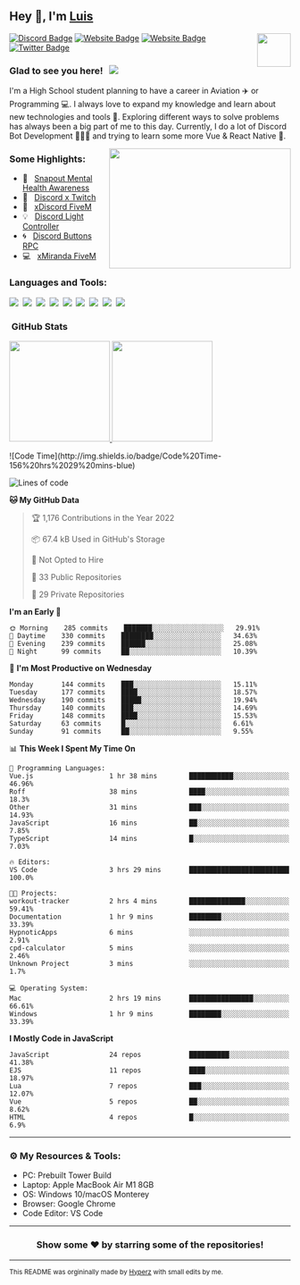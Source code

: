 ## Hey 👋, I'm [Luis](https://hypnoticsiege.net/) 

<img align="right" height="60" width="60" alt="" src="https://hypnoticsiege.net/images/uploads/logo.png" />

[![Discord Badge](https://img.shields.io/badge/-Discord-000000?style=flat-square&logo=Discord&logoColor=white)](https://hypnoticsiege.net/discord)
[![Website Badge](https://img.shields.io/badge/Snowside-000000?style=flat-square&logo=snowpack&logoColor=blue)](https://hypnoticsiege.net/snowside)
[![Website Badge](https://img.shields.io/badge/Website-000000?style=flat-square&logo=google-chrome&logoColor=white)](https://hypnoticsiege.net/)
[![Twitter Badge](https://img.shields.io/badge/-Twitter-000000?style=flat-square&logo=Twitter&logoColor=blue)](https://twitter.com/hypnoticsiege)

### Glad to see you here! &nbsp; ![](https://komarev.com/ghpvc/?username=HypnoticSiege&label=Views&color=blue&style=plastic) 

I'm a High School student planning to have a career in Aviation ✈️ or Programming 💻. I always love to expand my knowledge and learn about new technologies and tools 🔨.  Exploring different ways to solve problems has always been a big part of me to this day. Currently, I do a lot of Discord Bot Development 👨🏻‍💻 and trying to learn some more Vue & React Native 👀.

<img align="right" height="215" width="325" alt="" src="https://cdn.dribbble.com/users/416610/screenshots/4801105/coding_desk_flat_vector_ui_ux_design_illustration_motion_animation_gif2.gif" />


### Some Highlights:

- 📌 &nbsp; [Snapout Mental Health Awareness](https://snapout.nl/)
- 🚀 &nbsp; [Discord x Twitch](https://github.com/HypnoticSiege/Discord-x-Twitch)
- 🏫 &nbsp; [xDiscord FiveM](https://github.com/HypnoticSiege/xDiscord)
- 💡 &nbsp; [Discord Light Controller](https://github.com/HypnoticSiege/discord-light-controller)
- 🌀 &nbsp; [Discord Buttons RPC](https://github.com/HypnoticSiege/Discord-Buttons-RPC)
- 💻 &nbsp; [xMiranda FiveM](https://github.com/HypnoticSiege/xMiranda)

### Languages and Tools:

![](https://img.shields.io/badge/JavaScript-000000?style=for-the-badge&logo=javascript&logoColor=yellow)&nbsp;
![](https://img.shields.io/badge/Node.js-000000?style=for-the-badge&logo=node.js&logoColor=green)&nbsp;
![](https://img.shields.io/badge/HTML5-000000?style=for-the-badge&logo=html5&logoColor=orange)&nbsp;
![](https://img.shields.io/badge/CSS3-000000?style=for-the-badge&logo=css3&logoColor=blue)&nbsp;
![](https://img.shields.io/badge/Typescript-000000?style=for-the-badge&logo=typescript&logoColor=blue)&nbsp;
![](https://img.shields.io/badge/Windows-000000?style=for-the-badge&logo=windows&logoColor=blue)&nbsp;
![](https://img.shields.io/badge/Linux-000000?style=for-the-badge&logo=linux&logoColor=orange)&nbsp;
![](https://img.shields.io/badge/Discord-000000?style=for-the-badge&logo=discord&logoColor=white)&nbsp;
![](https://img.shields.io/badge/GitHub-000000?style=for-the-badge&logo=github&logoColor=white)&nbsp;

### &nbsp;GitHub Stats

<p align="left">
<a href="https://github.com/HypnoticSiege">
  <img height="180em" src="https://github-readme-stats-eight-theta.vercel.app/api?username=HypnoticSiege&show_icons=true&theme=react&include_all_commits=true&count_private=true"/>
  <img height="180em" src="https://github-readme-stats-eight-theta.vercel.app/api/top-langs/?username=HypnoticSiege&layout=compact&langs_count=8&theme=react"/>
  </a>
</p>
<!--START_SECTION:waka-->
![Code Time](http://img.shields.io/badge/Code%20Time-156%20hrs%2029%20mins-blue)

![Lines of code](https://img.shields.io/badge/From%20Hello%20World%20I%27ve%20Written-196%20Thousand%20lines%20of%20code-blue)

**🐱 My GitHub Data** 

> 🏆 1,176 Contributions in the Year 2022
 > 
> 📦 67.4 kB Used in GitHub's Storage 
 > 
> 🚫 Not Opted to Hire
 > 
> 📜 33 Public Repositories 
 > 
> 🔑 29 Private Repositories  
 > 
**I'm an Early 🐤** 

```text
🌞 Morning    285 commits    ███████░░░░░░░░░░░░░░░░░░   29.91% 
🌆 Daytime    330 commits    ████████░░░░░░░░░░░░░░░░░   34.63% 
🌃 Evening    239 commits    ██████░░░░░░░░░░░░░░░░░░░   25.08% 
🌙 Night      99 commits     ██░░░░░░░░░░░░░░░░░░░░░░░   10.39%

```
📅 **I'm Most Productive on Wednesday** 

```text
Monday       144 commits    ███░░░░░░░░░░░░░░░░░░░░░░   15.11% 
Tuesday      177 commits    ████░░░░░░░░░░░░░░░░░░░░░   18.57% 
Wednesday    190 commits    █████░░░░░░░░░░░░░░░░░░░░   19.94% 
Thursday     140 commits    ███░░░░░░░░░░░░░░░░░░░░░░   14.69% 
Friday       148 commits    ████░░░░░░░░░░░░░░░░░░░░░   15.53% 
Saturday     63 commits     █░░░░░░░░░░░░░░░░░░░░░░░░   6.61% 
Sunday       91 commits     ██░░░░░░░░░░░░░░░░░░░░░░░   9.55%

```


📊 **This Week I Spent My Time On** 

```text
💬 Programming Languages: 
Vue.js                   1 hr 38 mins        ███████████░░░░░░░░░░░░░░   46.96% 
Roff                     38 mins             ████░░░░░░░░░░░░░░░░░░░░░   18.3% 
Other                    31 mins             ███░░░░░░░░░░░░░░░░░░░░░░   14.93% 
JavaScript               16 mins             ██░░░░░░░░░░░░░░░░░░░░░░░   7.85% 
TypeScript               14 mins             █░░░░░░░░░░░░░░░░░░░░░░░░   7.03%

🔥 Editors: 
VS Code                  3 hrs 29 mins       █████████████████████████   100.0%

🐱‍💻 Projects: 
workout-tracker          2 hrs 4 mins        ██████████████░░░░░░░░░░░   59.41% 
Documentation            1 hr 9 mins         ████████░░░░░░░░░░░░░░░░░   33.39% 
HypnoticApps             6 mins              ░░░░░░░░░░░░░░░░░░░░░░░░░   2.91% 
cpd-calculator           5 mins              ░░░░░░░░░░░░░░░░░░░░░░░░░   2.46% 
Unknown Project          3 mins              ░░░░░░░░░░░░░░░░░░░░░░░░░   1.7%

💻 Operating System: 
Mac                      2 hrs 19 mins       ████████████████░░░░░░░░░   66.61% 
Windows                  1 hr 9 mins         ████████░░░░░░░░░░░░░░░░░   33.39%

```

**I Mostly Code in JavaScript** 

```text
JavaScript               24 repos            ██████████░░░░░░░░░░░░░░░   41.38% 
EJS                      11 repos            ████░░░░░░░░░░░░░░░░░░░░░   18.97% 
Lua                      7 repos             ███░░░░░░░░░░░░░░░░░░░░░░   12.07% 
Vue                      5 repos             ██░░░░░░░░░░░░░░░░░░░░░░░   8.62% 
HTML                     4 repos             █░░░░░░░░░░░░░░░░░░░░░░░░   6.9%

```



<!--END_SECTION:waka-->

---

### ⚙️ My Resources & Tools:

- PC: Prebuilt Tower Build
- Laptop: Apple MacBook Air M1 8GB
- OS: Windows 10/macOS Monterey
- Browser: Google Chrome
- Code Editor: VS Code

---

<h3 align=center>Show some ❤️ by starring some of the repositories!</h3>

---
<small>This README was orgininally made by <a href="https://hyperz.net/">Hyperz</a> with small edits by me.</small>
